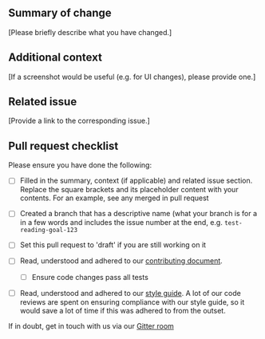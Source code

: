 ## Summary of change

[Please briefly describe what you have changed.]

## Additional context

[If a screenshot would be useful (e.g. for UI changes), please provide one.]

## Related issue

[Provide a link to the corresponding issue.]

## Pull request checklist

Please ensure you have done the following:

- [ ] Filled in the summary, context (if applicable) and related issue section. Replace the square brackets and its placeholder content with your contents. For an example, see any merged in pull request

- [ ] Created a branch that has a descriptive name (what your branch is for a in a few words and includes the issue number at the end, e.g. `test-reading-goal-123`

- [ ] Set this pull request to 'draft' if you are still working on it

- [ ] Read, understood and adhered to our [contributing document](https://github.com/knjk04/book-project/blob/master/CONTRIBUTING.md).
  - [ ] Ensure code changes pass all tests

- [ ] Read, understood and adhered to our [style guide](https://github.com/knjk04/book-project/blob/master/STYLEGUIDE.md). A lot of our code reviews are spent on ensuring compliance with our style guide, so it would save a lot of time if this was adhered to from the outset. 

If in doubt, get in touch with us via our [Gitter room](https://gitter.im/book-project-community/community)
